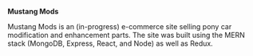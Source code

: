 **Mustang Mods**

Mustang Mods is an (in-progress) e-commerce site selling pony car modification and enhancement parts. The site was built using the MERN stack (MongoDB, Express, React, and Node) as well as Redux.
